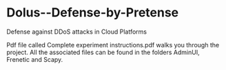 # Dolus--Defense-by-Pretense
Defense against DDoS attacks in Cloud Platforms

Pdf file called Complete experiment instructions.pdf walks you through the project. All the associated files can be found in the folders AdminUI, Frenetic and Scapy.  